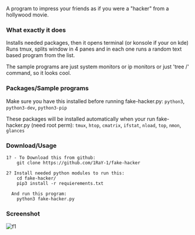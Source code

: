 A program to impress your friends as if you were a "hacker" from a hollywood movie.

### What exactly it does
Installs needed packages, then it opens terminal (or konsole if your on kde)
Runs tmux, splits window in 4 panes and in each one runs a random text based program from the list.

The sample programs are just system monitors or ip monitors or just 'tree /' command, so it looks cool.

### Packages/Sample programs
Make sure you have this installed before running fake-hacker.py: ```python3```, ```python3-dev```, ```python3-pip```

These packages will be installed automatically when your run fake-hacker.py (need root perm):
```tmux```,
```htop```,
```cmatrix```,
```ifstat```,
```nload```,
```top```,
```nmon```,
```glances```

### Download/Usage
```
1? - To Download this from github:
    git clone https://github.com/1RaY-1/fake-hacker

2? Install needed python modules to run this:
    cd fake-hacker/
    pip3 install -r requierements.txt
    
  And run this program:
    python3 fake-hacker.py
```


### Screenshot

![f1](https://user-images.githubusercontent.com/78962948/208488486-7b10f396-cdbe-4f05-8f51-3ed28f29d2cb.png)